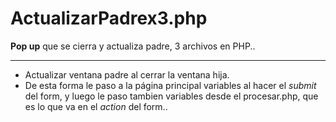 # ActualizarPadrex3.php
**Pop up** que se cierra y actualiza padre, 3 archivos en PHP..
<hr>

- Actualizar ventana padre al cerrar la ventana hija.
- De esta forma le paso a la página principal variables al hacer el *submit* del form, y luego le paso tambien
variables desde el procesar.php, que es lo que va en el *action* del form..
